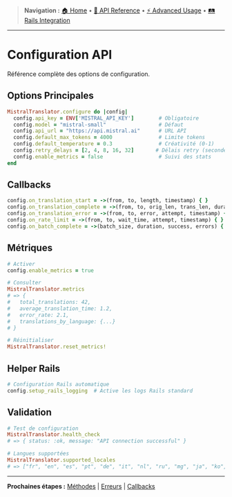 > **Navigation :** [🏠 Home](README.md) • [📖 API Reference](api-reference/methods.md) • [⚡ Advanced Usage](advanced-usage/translations.md) • [🛤️ Rails Integration](rails-integration/setup.md)

---

# Configuration API

Référence complète des options de configuration.

## Options Principales

```ruby
MistralTranslator.configure do |config|
  config.api_key = ENV['MISTRAL_API_KEY']        # Obligatoire
  config.model = "mistral-small"                 # Défaut
  config.api_url = "https://api.mistral.ai"      # URL API
  config.default_max_tokens = 4000               # Limite tokens
  config.default_temperature = 0.3               # Créativité (0-1)
  config.retry_delays = [2, 4, 8, 16, 32]       # Délais retry (secondes)
  config.enable_metrics = false                  # Suivi des stats
end
```

## Callbacks

```ruby
config.on_translation_start = ->(from, to, length, timestamp) { }
config.on_translation_complete = ->(from, to, orig_len, trans_len, duration) { }
config.on_translation_error = ->(from, to, error, attempt, timestamp) { }
config.on_rate_limit = ->(from, to, wait_time, attempt, timestamp) { }
config.on_batch_complete = ->(batch_size, duration, success, errors) { }
```

## Métriques

```ruby
# Activer
config.enable_metrics = true

# Consulter
MistralTranslator.metrics
# => {
#   total_translations: 42,
#   average_translation_time: 1.2,
#   error_rate: 2.1,
#   translations_by_language: {...}
# }

# Réinitialiser
MistralTranslator.reset_metrics!
```

## Helper Rails

```ruby
# Configuration Rails automatique
config.setup_rails_logging  # Active les logs Rails standard
```

## Validation

```ruby
# Test de configuration
MistralTranslator.health_check
# => { status: :ok, message: "API connection successful" }

# Langues supportées
MistralTranslator.supported_locales
# => ["fr", "en", "es", "pt", "de", "it", "nl", "ru", "mg", "ja", "ko", "zh", "ar"]
```

---

**Prochaines étapes :** [Méthodes](methods.md) | [Erreurs](errors.md) | [Callbacks](callbacks.md)
